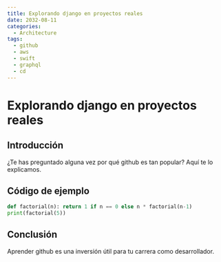 ```yaml
---
title: Explorando django en proyectos reales
date: 2032-08-11
categories:
  - Architecture
tags:
  - github
  - aws
  - swift
  - graphql
  - cd
---
```


# Explorando django en proyectos reales

## Introducción

¿Te has preguntado alguna vez por qué github es tan popular? Aquí te lo explicamos.

## Código de ejemplo

```python
def factorial(n): return 1 if n == 0 else n * factorial(n-1)
print(factorial(5))
```

## Conclusión

Aprender github es una inversión útil para tu carrera como desarrollador.